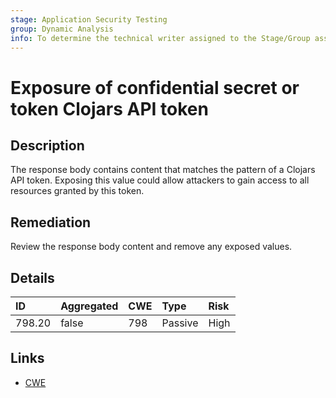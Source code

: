 ```yaml
---
stage: Application Security Testing
group: Dynamic Analysis
info: To determine the technical writer assigned to the Stage/Group associated with this page, see https://handbook.gitlab.com/handbook/product/ux/technical-writing/#assignments
---
```


# Exposure of confidential secret or token Clojars API token

## Description

The response body contains content that matches the pattern of a Clojars API token.
Exposing this value could allow attackers to gain access to all resources granted by this token.

## Remediation

Review the response body content and remove any exposed values.

## Details

| ID | Aggregated | CWE | Type | Risk |
|:---|:--------|:--------|:--------|:--------|
| 798.20 | false | 798 | Passive | High |

## Links

- [CWE](https://cwe.mitre.org/data/definitions/798.html)

